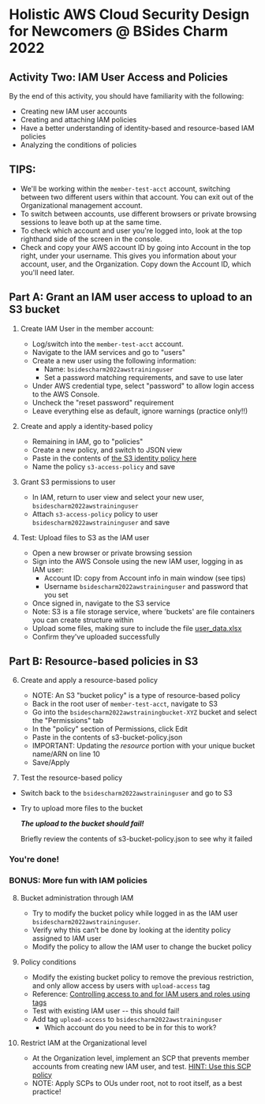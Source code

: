 # Holistic AWS Cloud Security Design for Newcomers @ BSides Charm 2022

## Activity Two: IAM User Access and Policies

By the end of this activity, you should have familiarity with the following:

* Creating new IAM user accounts
* Creating and attaching IAM policies
* Have a better understanding of identity-based and resource-based IAM policies
* Analyzing the conditions of policies

## TIPS:
- We'll be working within the `member-test-acct` account, switching between two different users within that account. You can exit out of the Organizational management account.
- To switch between accounts, use different browsers or private browsing sessions to leave both up at the same time.
- To check which account and user you're logged into, look at the top righthand side of the screen in the console.
- Check and copy your AWS account ID by going into Account in the top right, under your username. This gives you information about your account, user, and the Organization. Copy down the Account ID, which you'll need later.


## Part A: Grant an IAM user access to upload to an S3 bucket

1. Create IAM User in the member account:
    * Log/switch into the `member-test-acct` account. 
    * Navigate to the IAM services and go to "users"
    * Create a new user using the following information:
        * Name: `bsidescharm2022awstraininguser`
        * Set a password matching requirements, and save to use later
    * Under AWS credential type, select "password" to allow login access to the AWS Console.
    * Uncheck the "reset password" requirement
    * Leave everything else as default, ignore warnings (practice only!!)

2. Create and apply a identity-based policy
    * Remaining in IAM, go to "policies"
    * Create a new policy, and switch to JSON view
    * Paste in the contents of [the S3 identity policy here](s3-open-policy.json)
    * Name the policy `s3-access-policy` and save

4. Grant S3 permissions to user
    * In IAM, return to user view and select your new user, `bsidescharm2022awstraininguser`
    * Attach `s3-access-policy` policy to user `bsidescharm2022awstraininguser` and save

5. Test: Upload files to S3 as the IAM user
    * Open a new browser or private browsing session
    * Sign into the AWS Console using the new IAM user, logging in as IAM user:
        * Account ID: copy from Account info in main window (see tips)
        * Username `bsidescharm2022awstraininguser` and password that you set
    * Once signed in, navigate to the S3 service
    * Note: S3 is a file storage service, where 'buckets' are file containers you can create structure within 
    * Upload some files, making sure to include the file [user_data.xlsx](user_data.xlsx)
    * Confirm they've uploaded successfully


## Part B: Resource-based policies in S3

6. Create and apply a resource-based policy
    * NOTE: An S3 "bucket policy" is a type of resource-based policy
    * Back in the root user of `member-test-acct`, navigate to S3
    * Go into the `bsidescharm2022awstrainingbucket-XYZ` bucket and select the "Permissions" tab
    * In the "policy" section of Permissions, click Edit
    * Paste in the contents of s3-bucket-policy.json
    * IMPORTANT: Updating the *resource* portion with your unique bucket name/ARN on line 10
    * Save/Apply 

7. Test the resource-based policy
* Switch back to the `bsidescharm2022awstraininguser` and go to S3
* Try to upload more files to the bucket

    ***The upload to the bucket should fail!***

    Briefly review the contents of s3-bucket-policy.json to see why it failed

### You're done!


### BONUS: More fun with IAM policies

8. Bucket administration through IAM
    * Try to modify the bucket policy while logged in as the IAM user `bsidescharm2022awstraininguser`. 
    * Verify why this can’t be done by looking at the identity policy assigned to IAM user
    * Modify the policy to allow the IAM user to change the bucket policy

9. Policy conditions
    * Modify the existing bucket policy to remove the previous restriction, and only allow access by users with `upload-access` tag
    * Reference: [Controlling access to and for IAM users and roles using tags](https://docs.aws.amazon.com/IAM/latest/UserGuide/access_iam-tags.html)
    * Test with existing IAM user -- this should fail!
    * Add tag `upload-access` to `bsidescharm2022awstraininguser`
        * Which account do you need to be in for this to work?

10. Restrict IAM at the Organizational level
    * At the Organization level, implement an SCP that prevents member accounts from creating new IAM user, and test. [HINT: Use this SCP policy](https://asecure.cloud/a/scp_deny_iam_user_creation/)
    * NOTE: Apply SCPs to OUs under root, not to root itself, as a best practice!